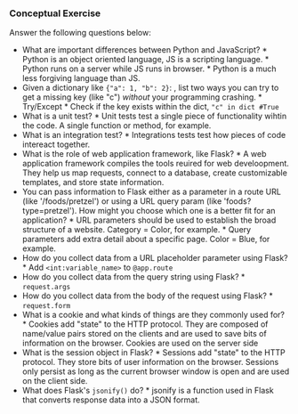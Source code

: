 ### Conceptual Exercise

Answer the following questions below:

- What are important differences between Python and JavaScript?
      * Python is an object oriented language, JS is a scripting language.
      * Python runs on a server while JS runs in browser.
      * Python is a much less forgiving language than JS.
- Given a dictionary like ``{"a": 1, "b": 2}``: , list two ways you
  can try to get a missing key (like "c") *without* your programming
  crashing.
      * Try/Except
      * Check if the key exists within the dict, `"c" in dict #True`
- What is a unit test?
      * Unit tests test a single piece of functionality wihtin the code. A single function or method, for example.
- What is an integration test?
      * Integrations tests test how pieces of code intereact together.
- What is the role of web application framework, like Flask?
      * A web application framework compiles the tools reuired for web develoopment. They help us map requests, connect to a database, create customizable templates, and store state information.
- You can pass information to Flask either as a parameter in a route URL
  (like '/foods/pretzel') or using a URL query param (like
  'foods?type=pretzel'). How might you choose which one is a better fit
  for an application?
      * URL parameters should be used to establish the broad structure of a website. Category = Color, for example.
      * Query parameters add extra detail about a specific page. Color = Blue, for example.
- How do you collect data from a URL placeholder parameter using Flask?
      * Add `<int:variable_name>` to `@app.route`
- How do you collect data from the query string using Flask?
      * `request.args`
- How do you collect data from the body of the request using Flask?
      * `request.form`
- What is a cookie and what kinds of things are they commonly used for?
      * Cookies add "state" to the HTTP protocol. They are composed of name/value pairs stored on the clients and are used to save bits of information on the browser. Cookies are used on the server side
- What is the session object in Flask?
      * Sessions add "state" to the HTTP protocol. They store bits of user information on the browser. Sessions only persist as long as the current browser window is open and are used on the client side.
- What does Flask's `jsonify()` do?
      * jsonify is a function used in Flask that converts response data into a JSON format.
